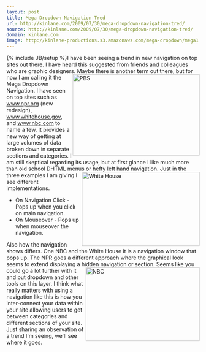 ```yaml
---
layout: post
title: Mega Dropdown Navigation Tred
url: http://kinlane.com/2009/07/30/mega-dropdown-navigation-tred/
source: http://kinlane.com/2009/07/30/mega-dropdown-navigation-tred/
domain: kinlane.com
image: http://kinlane-productions.s3.amazonaws.com/mega-dropdown/mega1.png
---
```

{% include JB/setup %}I have been seeing a trend in new navigation on top sites out there. I have heard this suggested from friends and colleagues who are graphic designers. <img src="http://kinlane-productions.s3.amazonaws.com/mega-dropdown/mega1.png" alt="PBS" width="331" height="212" align="right" /> Maybe there is another term out there, but for now I am calling it the Mega Dropdown Navigation. I have seen on top sites such as www.npr.org (new redesign), www.whitehouse.gov, and www.nbc.com to name a few. It provides a new way of getting at large volumes of data broken down in separate sections and categories. I am still skeptical regarding its usage, but at first glance I like much more than old school DHTML menus or hefty left hand navigation.<img src="http://kinlane-productions.s3.amazonaws.com/mega-dropdown/mega2.png" alt="White House" width="307" height="193" align="right" /> Just in the three examples I am giving I see different implementations.
<ul class="mainlist">
     <li>On Navigation Click - Pops up when you click on main navigation.
     </li>
     <li>On Mouseover - Pops up when mouseover the navigation.
     </li>
</ul>Also how the navigation shows differs. One NBC and the White House it is a navigation window that pops up. The NPR goes a different approach where the graphical look seems to extend displaying a hidden navigation or section.<img src="http://kinlane-productions.s3.amazonaws.com/mega-dropdown/mega3.png" alt="NBC" width="297" height="192" align="right" /> Seems like you could go a lot further with it and put dropdown and other tools on this layer. I think what really matters with using a navigation like this is how you inter-connect your data within your site allowing users to get between categories and different sections of your site. Just sharing an observation of a trend I'm seeing, we'll see where it goes.